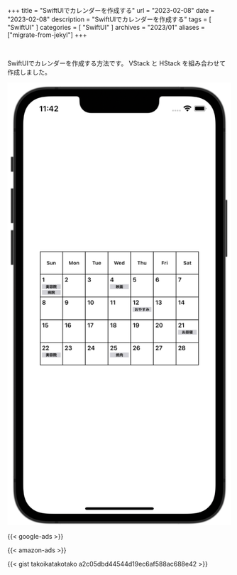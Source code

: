 +++
title = "SwiftUIでカレンダーを作成する"
url = "2023-02-08"
date = "2023-02-08"
description = "SwiftUIでカレンダーを作成する"
tags = [
  "SwiftUI"
]
categories = [
  "SwiftUI"
]
archives = "2023/01"
aliases = ["migrate-from-jekyl"]
+++

<br>

SwiftUIでカレンダーを作成する方法です。
VStack と HStack を組み合わせて作成しました。

![Calender](20230208.png)

<!-- Google Ads -->
{{< google-ads >}}

<!-- Amazon Ads -->
{{< amazon-ads >}}

{{< gist takoikatakotako a2c05dbd44544d19ec6af588ac688e42 >}}
